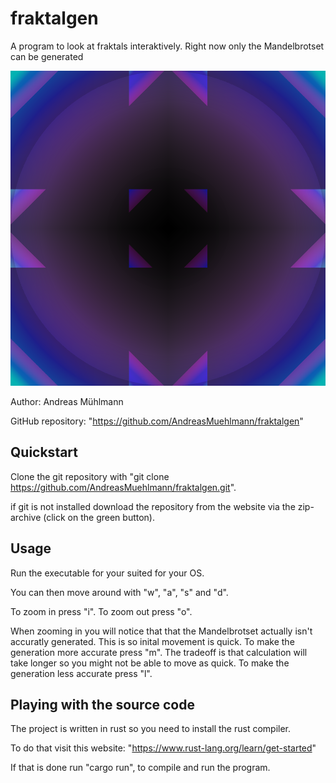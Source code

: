 # fraktalgen
A program to look at fraktals interaktively. Right now only the
Mandelbrotset can be generated

![alt text](https://github.com/AndreasMuehlmann/functionart/blob/main/results/another_universe.png)

Author: Andreas Mühlmann

GitHub repository: "https://github.com/AndreasMuehlmann/fraktalgen"

## Quickstart
Clone the git repository with
"git clone https://github.com/AndreasMuehlmann/fraktalgen.git".

if git is not installed download the
repository from the website via the zip-archive (click on the green button).

## Usage
Run the executable for your suited for your OS.

You can then move around with "w", "a", "s" and "d".

To zoom in press "i". To zoom out press "o".

When zooming in you will notice that that the Mandelbrotset
actually isn't accuratly generated. This is so inital movement is quick.
To make the generation more accurate press "m". The tradeoff is that 
calculation will take longer so you might not be able to move as quick.
To make the generation less accurate press "l".

## Playing with the source code
The project is written in rust so you need to install the rust compiler.

To do that visit this website: "https://www.rust-lang.org/learn/get-started"

If that is done run "cargo run", to compile and run the program.
